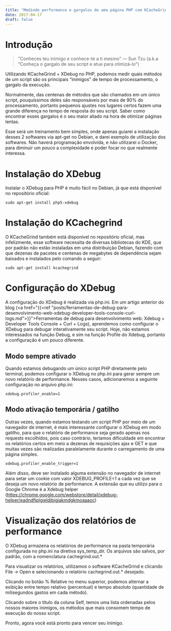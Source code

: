 ```yaml
---
title: "Medindo performance e gargalos de uma página PHP com KCacheGrind + XDebug"
date: 2017-04-17
draft: false
---
```

# Introdução

> "Conheces teu inimigo e conhece-te a ti mesmo" — Sun Tzu (a.k.a “Conheça o gargalo de seu script e atue para otimizá-lo")

Utilizando KCacheGrind + XDebug no PHP, podemos medir quais métodos de um script são os principais “inimigos" de tempo de processamento, o gargalo da execução.

Normalmente, das centenas de métodos que são chamados em um único script, pouquíssimos deles são responsáveis por mais de 90% do processamento, portanto pequenos ajustes nos lugares certos fazem uma grande diferença no tempo de resposta do seu script. Saber como encontrar esses gargalos é o seu maior aliado na hora de otimizar páginas lentas.

Esse será um treinamento bem simples, onde apenas guiarei a instalação desses 2 softwares via apt-get no Debian, e darei exemplo de utilização dos softwares. Não haverá programação envolvida, e não utilizarei o Docker, para diminuir um pouco a complexidade e poder focar no que realmente interessa.

# Instalação do XDebug
Instalar o XDebug para PHP é muito fácil no Debian, já que está disponível no repositório oficial:

`sudo apt-get install php5-xdebug`

# Instalação do KCachegrind
O KCacheGrind também está disponível no repositório oficial, mas infelizmente, esse software necessita de diversas bibliotecas do KDE, que por padrão não estão instaladas em uma distribuição Debian, fazendo com que dezenas de pacotes e centenas de megabytes de dependência sejam baixados e instalados pelo comando a seguir:

`sudo apt-get install kcachegrind`

# Configuração do XDebug
A configuração do XDebug é realizada via php.ini. Em um artigo anterior do blog (<a href="{{<ref "posts/ferramentas-de-debug-para-desenvolvimento-web-xdebug-developer-tools-console-curl-logs.md">}}">Ferramentas de debug para desenvolvimento web: Xdebug + Developer Tools Console + Curl + Logs</a>), aprendemos como configurar o XDebug para debugar interativamente seu script. Hoje, não estamos interessados na função Debug, e sim na função Profile do Xdebug, portanto a configuração é um pouco diferente.

## Modo sempre ativado
Quando estamos debugando um único script PHP diretamente pelo terminal, podemos configurar o XDebug no php.ini para gerar sempre um novo relatório de performance.
Nesses casos, adicionaremos a seguinte configuração no arquivo php.ini:

`xdebug.profiler_enable=1`

## Modo ativação temporária / gatilho
Outras vezes, quando estamos testando um script PHP por meio de um navegador de internet, é mais interessante configurar o XDebug em modo gatilho, para que o relatório de performance seja gerado apenas nos requests escolhidos, pois caso contrário, teríamos dificuldade em encontrar os relatórios certos em meio a dezenas de requisições ajax e GET e que muitas vezes são realizadas paralelamente durante o carregamento de uma página simples.

`xdebug.profiler_enable_trigger=1`

Além disso, deve ser instalado alguma extensão no navegador de internet para setar um cookie com valor XDEBUG_PROFILE=1 a cada vez que se deseja um novo relatório de performance. A extensão que eu utilizo para o Google Chrome é a Xdebug helper (https://chrome.google.com/webstore/detail/xdebug-helper/eadndfjplgieldjbigjakmdgkmoaaaoc)

# Visualização dos relatórios de performance
O XDebug armazena os relatórios de performance na pasta temporária configurada no php.ini na diretiva sys_temp_dir.
Os arquivos são salvos, por padrão, com a nomenclatura cachegrind.out.*

Para visualizar os relatórios, utilizamos o software KCacheGrind e clicando File -> Open e selecionando o relatório cachegrind.out.* desejado.

Clicando no botão % Relative no menu superior, podemos alternar a exibição entre tempo relativo (percentual) e tempo absoluto (quantidade de milisegundos gastos em cada método).

Clicando sobre o título da coluna Self, temos uma lista ordenadas pelos nossos maiores inimigos, os métodos que mais consomem tempo de execução do nosso script.

Pronto, agora você está pronto para vencer seu inimigo.
